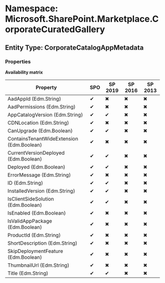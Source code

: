 # Namespace: Microsoft.SharePoint.Marketplace.CorporateCuratedGallery

## Entity Type: CorporateCatalogAppMetadata

### Properties

**Availability matrix**

Property | SPO | SP 2019 | SP 2016 | SP 2013
----------|-----|---------|---------|--------
AadAppId (Edm.String) | ✔ | ✖ | ✖ | ✖
AadPermissions (Edm.String) | ✔ | ✖ | ✖ | ✖
AppCatalogVersion (Edm.String) | ✔ | ✔ | ✖ | ✖
CDNLocation (Edm.String) | ✔ | ✖ | ✖ | ✖
CanUpgrade (Edm.Boolean) | ✔ | ✔ | ✖ | ✖
ContainsTenantWideExtension (Edm.Boolean) | ✔ | ✖ | ✖ | ✖
CurrentVersionDeployed (Edm.Boolean) | ✔ | ✔ | ✖ | ✖
Deployed (Edm.Boolean) | ✔ | ✔ | ✖ | ✖
ErrorMessage (Edm.String) | ✔ | ✖ | ✖ | ✖
ID (Edm.String) | ✔ | ✔ | ✖ | ✖
InstalledVersion (Edm.String) | ✔ | ✔ | ✖ | ✖
IsClientSideSolution (Edm.Boolean) | ✔ | ✔ | ✖ | ✖
IsEnabled (Edm.Boolean) | ✔ | ✖ | ✖ | ✖
IsValidAppPackage (Edm.Boolean) | ✔ | ✖ | ✖ | ✖
ProductId (Edm.String) | ✔ | ✖ | ✖ | ✖
ShortDescription (Edm.String) | ✔ | ✖ | ✖ | ✖
SkipDeploymentFeature (Edm.Boolean) | ✔ | ✖ | ✖ | ✖
ThumbnailUrl (Edm.String) | ✔ | ✖ | ✖ | ✖
Title (Edm.String) | ✔ | ✔ | ✖ | ✖

